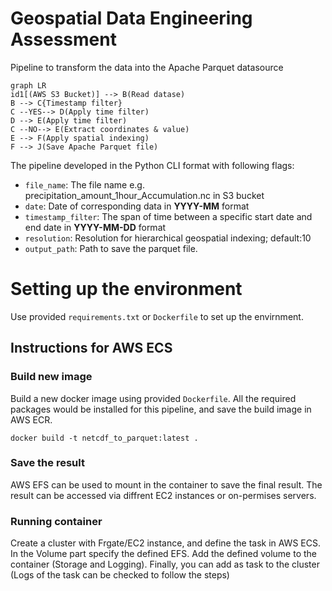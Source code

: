 # Geospatial Data Engineering Assessment

Pipeline to transform the data into the Apache Parquet datasource

```mermaid
graph LR
id1[(AWS S3 Bucket)] --> B(Read datase)
B --> C{Timestamp filter}
C --YES--> D(Apply time filter)
D --> E(Apply time filter)
C --NO--> E(Extract coordinates & value)
E --> F(Apply spatial indexing)
F --> J(Save Apache Parquet file)
```

The pipeline developed in the Python CLI format with following flags:

 - `file_name`: The file name e.g. precipitation_amount_1hour_Accumulation.nc in S3 bucket
 - `date`: Date of corresponding data in **YYYY-MM** format
 - `timestamp_filter`: The span of time between a specific start date and end date in **YYYY-MM-DD** format
 - `resolution`: Resolution for hierarchical geospatial indexing; default:10
 - `output_path`: Path to save the parquet file.

# Setting up the environment

Use provided `requirements.txt` or `Dockerfile` to set up the envirnment.

## Instructions for AWS ECS
### Build new image
Build a new docker image using provided `Dockerfile`. All the required packages would be installed for this pipeline, and save the build image in AWS ECR.

```
docker build -t netcdf_to_parquet:latest .
```
### Save the result
AWS EFS can be used to mount in the container to save the final result. The result can be accessed via diffrent EC2 instances or on-permises servers.

### Running container
Create a cluster with Frgate/EC2 instance, and define the task in AWS ECS. In the Volume part specify the defined EFS. Add the defined volume to the container (Storage and Logging). Finally, you can add as task to the cluster (Logs of the task can be checked to follow the steps)